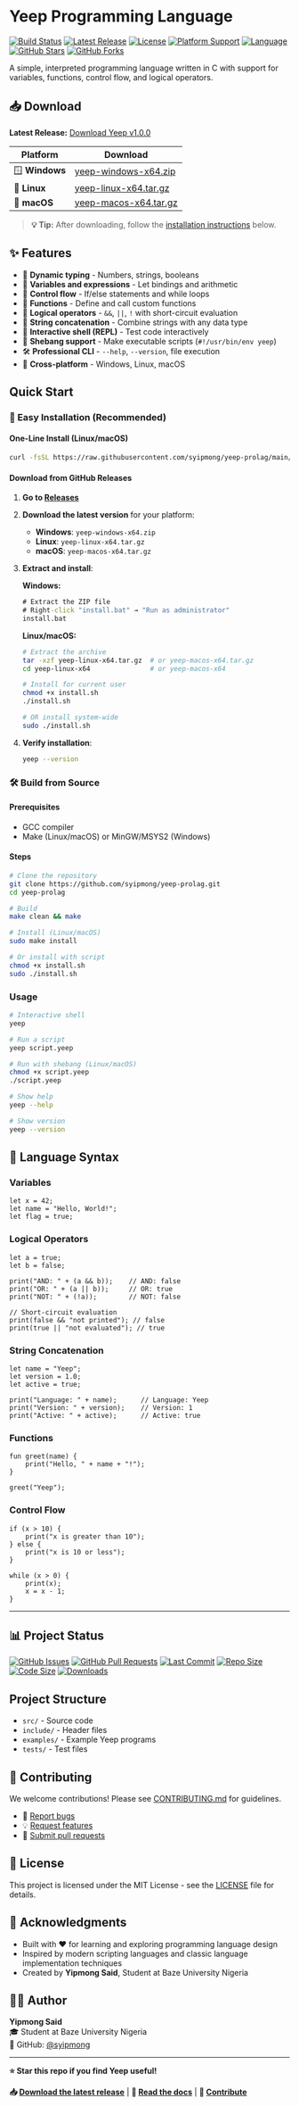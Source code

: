 # Yeep Programming Language

[![Build Status](https://github.com/syipmong/yeep-prolag/actions/workflows/build.yml/badge.svg)](https://github.com/syipmong/yeep-prolag/actions/workflows/build.yml)
[![Latest Release](https://img.shields.io/github/v/release/syipmong/yeep-prolag?color=blue&logo=github)](https://github.com/syipmong/yeep-prolag/releases/latest)
[![License](https://img.shields.io/github/license/syipmong/yeep-prolag?color=green)](https://github.com/syipmong/yeep-prolag/blob/main/LICENSE)
[![Platform Support](https://img.shields.io/badge/platform-Windows%20%7C%20Linux%20%7C%20macOS-lightgrey?logo=windows&logoColor=white)](https://github.com/syipmong/yeep-prolag/releases/latest)
[![Language](https://img.shields.io/badge/language-C-blue?logo=c)](https://github.com/syipmong/yeep-prolag)
[![GitHub Stars](https://img.shields.io/github/stars/syipmong/yeep-prolag?style=social)](https://github.com/syipmong/yeep-prolag/stargazers)
[![GitHub Forks](https://img.shields.io/github/forks/syipmong/yeep-prolag?style=social)](https://github.com/syipmong/yeep-prolag/network/members)

A simple, interpreted programming language written in C with support for variables, functions, control flow, and logical operators.

## 📥 Download

**Latest Release:** [Download Yeep v1.0.0](https://github.com/syipmong/yeep-prolag/releases/latest)

| Platform | Download | 
|----------|----------|
| 🪟 **Windows** | [yeep-windows-x64.zip](https://github.com/syipmong/yeep-prolag/releases/latest/download/yeep-windows-x64.zip) |
| 🐧 **Linux** | [yeep-linux-x64.tar.gz](https://github.com/syipmong/yeep-prolag/releases/latest/download/yeep-linux-x64.tar.gz) |
| 🍎 **macOS** | [yeep-macos-x64.tar.gz](https://github.com/syipmong/yeep-prolag/releases/latest/download/yeep-macos-x64.tar.gz) |

> **💡 Tip:** After downloading, follow the [installation instructions](#-easy-installation-recommended) below.

## ✨ Features

- 🔢 **Dynamic typing** - Numbers, strings, booleans
- 📝 **Variables and expressions** - Let bindings and arithmetic
- 🔀 **Control flow** - If/else statements and while loops  
- 🎯 **Functions** - Define and call custom functions
- 🧠 **Logical operators** - `&&`, `||`, `!` with short-circuit evaluation
- 🔗 **String concatenation** - Combine strings with any data type
- 💬 **Interactive shell (REPL)** - Test code interactively
- 📜 **Shebang support** - Make executable scripts (`#!/usr/bin/env yeep`)
- 🛠️ **Professional CLI** - `--help`, `--version`, file execution
- 🎯 **Cross-platform** - Windows, Linux, macOS

## Quick Start

### 🚀 Easy Installation (Recommended)

#### One-Line Install (Linux/macOS)
```bash
curl -fsSL https://raw.githubusercontent.com/syipmong/yeep-prolag/main/install-quick.sh | bash
```

#### Download from GitHub Releases

1. **Go to [Releases](https://github.com/YOUR_USERNAME/yeep-prolag/releases)**
2. **Download the latest version** for your platform:
   - **Windows**: `yeep-windows-x64.zip`
   - **Linux**: `yeep-linux-x64.tar.gz`
   - **macOS**: `yeep-macos-x64.tar.gz`

3. **Extract and install**:

   **Windows:**
   ```cmd
   # Extract the ZIP file
   # Right-click "install.bat" → "Run as administrator"
   install.bat
   ```

   **Linux/macOS:**
   ```bash
   # Extract the archive
   tar -xzf yeep-linux-x64.tar.gz  # or yeep-macos-x64.tar.gz
   cd yeep-linux-x64               # or yeep-macos-x64
   
   # Install for current user
   chmod +x install.sh
   ./install.sh
   
   # OR install system-wide
   sudo ./install.sh
   ```

4. **Verify installation**:
   ```bash
   yeep --version
   ```

### 🛠️ Build from Source

#### Prerequisites
- GCC compiler
- Make (Linux/macOS) or MinGW/MSYS2 (Windows)

#### Steps
```bash
# Clone the repository
git clone https://github.com/syipmong/yeep-prolag.git
cd yeep-prolag

# Build
make clean && make

# Install (Linux/macOS)
sudo make install

# Or install with script
chmod +x install.sh
sudo ./install.sh
```

### Usage

```bash
# Interactive shell
yeep

# Run a script
yeep script.yeep

# Run with shebang (Linux/macOS)
chmod +x script.yeep
./script.yeep

# Show help
yeep --help

# Show version
yeep --version
```

## 📖 Language Syntax

### Variables
```yeep
let x = 42;
let name = "Hello, World!";
let flag = true;
```

### Logical Operators
```yeep
let a = true;
let b = false;

print("AND: " + (a && b));    // AND: false
print("OR: " + (a || b));     // OR: true
print("NOT: " + (!a));        // NOT: false

// Short-circuit evaluation
print(false && "not printed"); // false
print(true || "not evaluated"); // true
```

### String Concatenation
```yeep
let name = "Yeep";
let version = 1.0;
let active = true;

print("Language: " + name);      // Language: Yeep
print("Version: " + version);    // Version: 1
print("Active: " + active);      // Active: true
```

### Functions
```yeep
fun greet(name) {
    print("Hello, " + name + "!");
}

greet("Yeep");
```

### Control Flow
```yeep
if (x > 10) {
    print("x is greater than 10");
} else {
    print("x is 10 or less");
}

while (x > 0) {
    print(x);
    x = x - 1;
}
```

---

## 📊 Project Status

[![GitHub Issues](https://img.shields.io/github/issues/syipmong/yeep-prolag?color=orange&logo=github)](https://github.com/syipmong/yeep-prolag/issues)
[![GitHub Pull Requests](https://img.shields.io/github/issues-pr/syipmong/yeep-prolag?color=blue&logo=github)](https://github.com/syipmong/yeep-prolag/pulls)
[![Last Commit](https://img.shields.io/github/last-commit/syipmong/yeep-prolag?color=green&logo=git)](https://github.com/syipmong/yeep-prolag/commits/main)
[![Repo Size](https://img.shields.io/github/repo-size/syipmong/yeep-prolag?color=lightblue&logo=github)](https://github.com/syipmong/yeep-prolag)
[![Code Size](https://img.shields.io/github/languages/code-size/syipmong/yeep-prolag?color=purple&logo=c)](https://github.com/syipmong/yeep-prolag)
[![Downloads](https://img.shields.io/github/downloads/syipmong/yeep-prolag/total?color=brightgreen&logo=download)](https://github.com/syipmong/yeep-prolag/releases)

## Project Structure

- `src/` - Source code
- `include/` - Header files
- `examples/` - Example Yeep programs
- `tests/` - Test files

## 🤝 Contributing

We welcome contributions! Please see [CONTRIBUTING.md](CONTRIBUTING.md) for guidelines.

- 🐛 [Report bugs](https://github.com/syipmong/yeep-prolag/issues/new?template=bug_report.md)
- 💡 [Request features](https://github.com/syipmong/yeep-prolag/issues/new?template=feature_request.md)
- 🔧 [Submit pull requests](https://github.com/syipmong/yeep-prolag/pulls)

## 📄 License

This project is licensed under the MIT License - see the [LICENSE](LICENSE) file for details.

## 🌟 Acknowledgments

- Built with ❤️ for learning and exploring programming language design
- Inspired by modern scripting languages and classic language implementation techniques
- Created by **Yipmong Said**, Student at Baze University Nigeria

## 👨‍💻 Author

**Yipmong Said**  
🎓 Student at Baze University Nigeria  
🐙 GitHub: [@syipmong](https://github.com/syipmong)

---

**⭐ Star this repo if you find Yeep useful!**

**📥 [Download the latest release](https://github.com/syipmong/yeep-prolag/releases/latest)** | **📖 [Read the docs](README.md)** | **🤝 [Contribute](CONTRIBUTING.md)**
